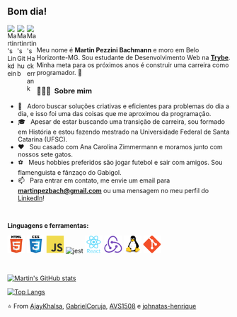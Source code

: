 ## Bom dia! </h2>

<a href="https://www.linkedin.com/in/martin-p-bachmann/">
  <img align="left" alt="Martin's Linkdein" width="22px" src="https://cdn.jsdelivr.net/npm/simple-icons@v3/icons/linkedin.svg" />
</a>
<a href="https://github.com/martin-bachmann">
  <img align="left" alt="Martin's Github" width="22px" src="https://cdn.jsdelivr.net/npm/simple-icons@v3/icons/github.svg" />
</a>
<a href="https://www.hackerrank.com/martinpezbach">
  <img align="left" alt="Martin's Hackerrank" width="22px" src="https://cdn.jsdelivr.net/npm/simple-icons@v3/icons/hackerrank.svg" />
</a>
<br>
<br>

  Meu nome é <strong>Martin Pezzini Bachmann</strong> e moro em Belo Horizonte-MG. Sou estudante de Desenvolvimento Web na **[Trybe](https://www.betrybe.com/)**. Minha meta para os próximos anos é construir uma carreira como programador. :rocket:
 

<h3> 👨🏻‍💻 &nbsp;Sobre mim </h3>

- 🤔 &nbsp; Adoro buscar soluções criativas e eficientes para problemas do dia a dia, e isso foi uma das coisas que me aproximou da programação.
- 🎓 &nbsp; Apesar de estar buscando uma transição de carreira, sou formado em História e estou fazendo mestrado na Universidade Federal de Santa Catarina (UFSC).
- ❤ &nbsp; Sou casado com Ana Carolina Zimmermann e moramos junto com nossos sete gatos.
- ⚽ &nbsp; Meus hobbies preferidos são jogar futebol e sair com amigos. Sou flamenguista e fãnzaço do Gabigol.
- 📫 &nbsp; Para entrar em contato, me envie um email para <strong>martinpezbach@gmail.com</strong> ou uma mensagem no meu perfil do [LinkedIn](https://www.linkedin.com/in/martin-p-bachmann)!
<br>

**Linguagens e ferramentas:**  

<p align="left">
  <img src="https://raw.githubusercontent.com/devicons/devicon/master/icons/html5/html5-original-wordmark.svg" alt="html5" width="40" height="40"/> 
  <img src="https://raw.githubusercontent.com/devicons/devicon/master/icons/css3/css3-original-wordmark.svg" alt="css3" width="40" height="40"/> 
  <img src="https://raw.githubusercontent.com/devicons/devicon/master/icons/javascript/javascript-original.svg" alt="javascript" width="40" height="40"/> 
  <img src="https://www.learnstorybook.com/intro-to-storybook/logo-jest.png" alt="jest" width="40" height="40" />
  <img src="https://raw.githubusercontent.com/devicons/devicon/master/icons/react/react-original-wordmark.svg" alt="react" width="40" height="40"/> 
  <img src="https://raw.githubusercontent.com/devicons/devicon/master/icons/redux/redux-original.svg" alt="redux" width="40" height="40"/> 
  <img src="https://raw.githubusercontent.com/devicons/devicon/master/icons/linux/linux-original.svg" alt="linux" width="40" height="40" />
  <img src="https://raw.githubusercontent.com/devicons/devicon/master/icons/git/git-original.svg" alt="git" width="40" height="40"/> 
</p>
<br>

[![Martin's GitHub stats](https://github-readme-stats.vercel.app/api?username=martin-bachmann)](https://github.com/anuraghazra/github-readme-stats)

[![Top Langs](https://github-readme-stats.vercel.app/api/top-langs/?username=martin-bachmann&layout=compact&exclude_repo=trybe-exercises)](https://github.com/anuraghazra/github-readme-stats)


⭐️ From [AjayKhalsa](https://github.com/AjayKhalsa), [GabrielCoruja](https://github.com/GabrielCoruja), [AVS1508](https://github.com/AVS1508) e [johnatas-henrique](https://github.com/johnatas-henrique)

<!--
Twitter tag:
<a href="https://twitter.com/ajaykhalsa_ak">
  <img align="left" alt="Ajay's Twitter" width="22px" src="https://cdn.jsdelivr.net/npm/simple-icons@v3/icons/twitter.svg" />
</a>

Techs:
  <img src="https://raw.githubusercontent.com/devicons/devicon/master/icons/mysql/mysql-original-wordmark.svg" alt="mysql" width="40" height="40"/> 
  <img src="https://raw.githubusercontent.com/devicons/devicon/master/icons/mongodb/mongodb-original-wordmark.svg" alt="mongodb" width="40" height="40"/> 
  <img src="https://raw.githubusercontent.com/devicons/devicon/master/icons/nodejs/nodejs-original-wordmark.svg" alt="nodejs" width="40" height="40"/> 
  <img src="https://raw.githubusercontent.com/devicons/devicon/master/icons/express/express-original-wordmark.svg" alt="express" width="40" height="40"/> 
  <img src="https://cdn.jsdelivr.net/gh/devicons/devicon/icons/mocha/mocha-plain.svg" alt="mocha" width="40" height="40"/> 
  <img src="https://raw.githubusercontent.com/devicons/devicon/master/icons/linux/linux-original.svg" alt="linux" width="40" height="40" />
  <img src="https://raw.githubusercontent.com/devicons/devicon/master/icons/git/git-original.svg" alt="git" width="40" height="40"/> 
  <img src="https://raw.githubusercontent.com/devicons/devicon/master/icons/heroku/heroku-plain.svg" alt="heroku" width="40" height="40" />
  
About mes:
- 💼 &nbsp; Working as a Business Development Associate at VirtuBox InfoTech Private Limited.
- 🔭 I’m currently working on ...
- 🌱 I’m currently learning ...
- 👯 I’m looking to collaborate on ...
- 🤔 I’m looking for help with ...
- 💬 Ask me about ...
- 📫 How to reach me: ...
- 😄 Pronouns: ...
- ⚡ Fun fact: ...
-->
